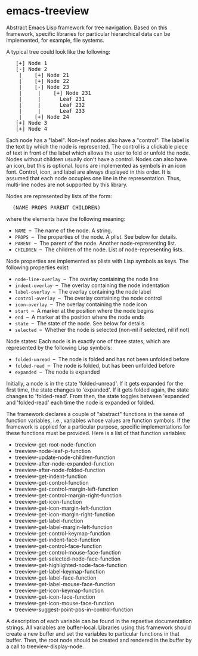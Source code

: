 # emacs-treeview
Abstract Emacs Lisp framework for tree navigation. Based on this framework, specific libraries for particular
hierarchical data can be implemented, for example, file systems.

A typical tree could look like the following:

<pre>
   [+] Node 1
   [-] Node 2
    |    [+] Node 21
    |    [+] Node 22
    |    [-] Node 23
    |     |    [+] Node 231
    |     |      Leaf 231
    |     |      Leaf 232
    |     |      Leaf 233
    |    [+] Node 24
   [+] Node 3
   [+] Node 4
</pre>

Each node has a "label".  Non-leaf nodes also have a "control".  The label is the text by which the node is represented.  The control is a clickable piece of text  in front of the label which allows the user to fold or unfold the node.  Nodes without children usually don't have a control.  Nodes can also have an icon, but this is optional.  Icons are implemented as symbols in an icon font. Control, icon, and label are always displayed in this order. It is assumed that each node occupies one line in the representation. Thus, multi-line nodes are not supported by this library.

Nodes are represented by lists of the form:

<pre>
  (NAME PROPS PARENT CHILDREN)
</pre>

where the elements have the following meaning:

  *  `NAME`     &nbsp;&ndash;&nbsp;  The name of the node.  A string.
  *  `PROPS`    &nbsp;&ndash;&nbsp;  The properties of the node.  A plist.  See below for details.
  *  `PARENT`   &nbsp;&ndash;&nbsp;  The parent of the node.  Another node-representing list.
  *  `CHILDREN` &nbsp;&ndash;&nbsp;  The children of the node.  List of node-representing lists.

Node properties are implemented as plists with Lisp symbols as keys.  The following
properties exist:

  *  `node-line-overlay` &nbsp;&ndash;&nbsp; The overlay containing the node line
  *  `indent-overlay`    &nbsp;&ndash;&nbsp; The overlay containing the node indentation
  *  `label-overlay`     &nbsp;&ndash;&nbsp; The overlay containing the node label
  *  `control-overlay`   &nbsp;&ndash;&nbsp; The overlay containing the node control
  *  `icon-overlay`      &nbsp;&ndash;&nbsp; The overlay containing the node icon
  *  `start`             &nbsp;&ndash;&nbsp; A marker at the position where the node begins
  *  `end`               &nbsp;&ndash;&nbsp; A marker at the position where the node ends
  *  `state`             &nbsp;&ndash;&nbsp; The state of the node.  See below for details
  *  `selected`          &nbsp;&ndash;&nbsp; Whether the node is selected (non-nil if selected, nil if not)

Node states: Each node is in exactly one of three states, which are represented by the
following Lisp symbols:

  *  `folded-unread`  &nbsp;&ndash;&nbsp;  The node is folded and has not been unfolded before
  *  `folded-read`    &nbsp;&ndash;&nbsp;  The node is folded, but has been unfolded before
  *  `expanded`       &nbsp;&ndash;&nbsp;  The node is expanded

Initially, a node is in the state 'folded-unread'.  If it gets expanded for the first time,
the state changes to 'expanded'.  If it gets folded again, the state changes to 'folded-read'.
From then, the state toggles between 'expanded' and 'folded-read' each time the node is
expanded or folded.

The framework declares a couple of "abstract" functions in the sense of function variables, i.e.,
variables whose values are function symbols. If the framework is applied for a particular purpose,
specific implementations for these functions must be provided.  Here is a list of that function
variables:
  
  *  treeview-get-root-node-function
  *  treeview-node-leaf-p-function
  *  treeview-update-node-children-function
  *  treeview-after-node-expanded-function
  *  treeview-after-node-folded-function
  *  treeview-get-indent-function
  *  treeview-get-control-function
  *  treeview-get-control-margin-left-function
  *  treeview-get-control-margin-right-function
  *  treeview-get-icon-function
  *  treeview-get-icon-margin-left-function
  *  treeview-get-icon-margin-right-function
  *  treeview-get-label-function
  *  treeview-get-label-margin-left-function
  *  treeview-get-control-keymap-function
  *  treeview-get-indent-face-function
  *  treeview-get-control-face-function
  *  treeview-get-control-mouse-face-function
  *  treeview-get-selected-node-face-function
  *  treeview-get-highlighted-node-face-function
  *  treeview-get-label-keymap-function
  *  treeview-get-label-face-function
  *  treeview-get-label-mouse-face-function
  *  treeview-get-icon-keymap-function
  *  treeview-get-icon-face-function
  *  treeview-get-icon-mouse-face-function
  *  treeview-suggest-point-pos-in-control-function

A description of each variable can be found in the repsetive documentation strings.  All
variables are buffer-local.  Libraries using this framework should create a new buffer and
set the variables to particular functions in that buffer. Then, the root node should be
created and rendered in the buffer by a call to treeview-display-node.
